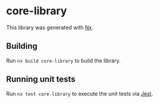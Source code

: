 # core-library

This library was generated with [Nx](https://nx.dev).

## Building

Run `nx build core-library` to build the library.

## Running unit tests

Run `nx test core-library` to execute the unit tests via [Jest](https://jestjs.io).
